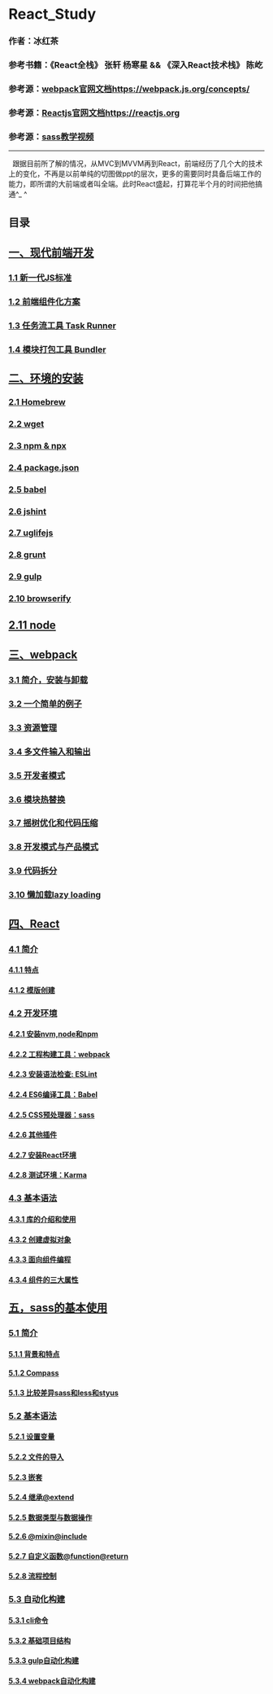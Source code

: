 # React_Study


### 作者：冰红茶  
### 参考书籍：《React全栈》 张轩 杨寒星  &&   《深入React技术栈》 陈屹 
### 参考源：[webpack官网文档https://webpack.js.org/concepts/](https://webpack.js.org/concepts/) 
### 参考源：[Reactjs官网文档https://reactjs.org ](https://reactjs.org)  
### 参考源：[sass教学视频](https://www.bilibili.com/video/av17492787/?p=1)

------    



   跟据目前所了解的情况，从MVC到MVVM再到React，前端经历了几个大的技术上的变化，不再是以前单纯的切图做ppt的层次，更多的需要同时具备后端工作的能力，即所谓的大前端或者叫全端。此时React盛起，打算花半个月的时间把他搞通^_ ^
  
## 目录

## [一、现代前端开发](https://github.com/hblvsjtu/React_Study/blob/master/一、现代前端开发.md#1)
### [1.1 新一代JS标准](https://github.com/hblvsjtu/React_Study/blob/master/一、现代前端开发.md#1.1)
### [1.2 前端组件化方案](https://github.com/hblvsjtu/React_Study/blob/master/一、现代前端开发.md#1.2) 
### [1.3 任务流工具 Task Runner](https://github.com/hblvsjtu/React_Study/blob/master/一、现代前端开发.md#1.3)
### [1.4 模块打包工具 Bundler](https://github.com/hblvsjtu/React_Study/blob/master/一、现代前端开发.md#1.4)  
## [二、环境的安装](https://github.com/hblvsjtu/React_Study/blob/master/二、环境的安装.md#2)
### [2.1 Homebrew](https://github.com/hblvsjtu/React_Study/blob/master/二、环境的安装.md#2.1)
### [2.2 wget](https://github.com/hblvsjtu/React_Study/blob/master/二、环境的安装.md#2.2) 
### [2.3 npm & npx](https://github.com/hblvsjtu/React_Study/blob/master/二、环境的安装.md#2.3) 
### [2.4 package.json](https://github.com/hblvsjtu/React_Study/blob/master/二、环境的安装.md#2.4)
### [2.5 babel](https://github.com/hblvsjtu/React_Study/blob/master/二、环境的安装.md#2.5)
### [2.6 jshint](https://github.com/hblvsjtu/React_Study/blob/master/二、环境的安装.md#2.6)  
### [2.7 uglifejs](https://github.com/hblvsjtu/React_Study/blob/master/二、环境的安装.md#2.7) 
### [2.8 grunt](https://github.com/hblvsjtu/React_Study/blob/master/二、环境的安装.md#2.8)
### [2.9 gulp](https://github.com/hblvsjtu/React_Study/blob/master/二、环境的安装.md#2.9)
### [2.10 browserify](https://github.com/hblvsjtu/React_Study/blob/master/二、环境的安装.md#2.10)
## [2.11 node](https://github.com/hblvsjtu/React_Study/blob/master/二、环境的安装.md#2.11)
## [三、webpack](https://github.com/hblvsjtu/React_Study/blob/master/三、webpack.md#3)
### [3.1 简介，安装与卸载](https://github.com/hblvsjtu/React_Study/blob/master/三、webpack.md#3.1)
### [3.2 一个简单的例子](https://github.com/hblvsjtu/React_Study/blob/master/三、webpack.md#3.2) 
### [3.3 资源管理](https://github.com/hblvsjtu/React_Study/blob/master/三、webpack.md#3.3)
### [3.4 多文件输入和输出](https://github.com/hblvsjtu/React_Study/blob/master/三、webpack.md#3.4) 
### [3.5 开发者模式](https://github.com/hblvsjtu/React_Study/blob/master/三、webpack.md#3.5)  
### [3.6 模块热替换](https://github.com/hblvsjtu/React_Study/blob/master/三、webpack.md#3.6) 
### [3.7 摇树优化和代码压缩](https://github.com/hblvsjtu/React_Study/blob/master/三、webpack.md#3.7)
### [3.8 开发模式与产品模式](https://github.com/hblvsjtu/React_Study/blob/master/三、webpack.md#3.8)
### [3.9 代码拆分](https://github.com/hblvsjtu/React_Study/blob/master/三、webpack.md#3.9)
### [3.10 懒加载lazy loading](https://github.com/hblvsjtu/React_Study/blob/master/三、webpack.md#3.10)
## [四、React](https://github.com/hblvsjtu/React_Study/blob/master/四、React.md#4)
### [4.1 简介](https://github.com/hblvsjtu/React_Study/blob/master/四、React.md#4.1)
#### [4.1.1 特点](https://github.com/hblvsjtu/React_Study/blob/master/四、React.md#4.1.1)
#### [4.1.2 模版创建](https://github.com/hblvsjtu/React_Study/blob/master/四、React.md#4.1.2)
### [4.2 开发环境](https://github.com/hblvsjtu/React_Study/blob/master/四、React.md#4.2) 
#### [4.2.1 安装nvm,node和npm](https://github.com/hblvsjtu/React_Study/blob/master/四、React.md#4.2.1)
#### [4.2.2 工程构建工具：webpack](https://github.com/hblvsjtu/React_Study/blob/master/四、React.md#4.2.2)
#### [4.2.3 安装语法检查: ESLint](https://github.com/hblvsjtu/React_Study/blob/master/四、React.md#4.2.3)
#### [4.2.4 ES6编译工具：Babel](https://github.com/hblvsjtu/React_Study/blob/master/四、React.md#4.2.4)
#### [4.2.5 CSS预处理器：sass](https://github.com/hblvsjtu/React_Study/blob/master/四、React.md#4.2.5)
#### [4.2.6 其他插件](https://github.com/hblvsjtu/React_Study/blob/master/四、React.md#4.2.6)
#### [4.2.7 安装React环境](https://github.com/hblvsjtu/React_Study/blob/master/四、React.md#4.2.7)
#### [4.2.8 测试环境：Karma](https://github.com/hblvsjtu/React_Study/blob/master/四、React.md#4.2.8)
### [4.3 基本语法](https://github.com/hblvsjtu/React_Study/blob/master/四、React.md#4.3) 
#### [4.3.1 库的介绍和使用](https://github.com/hblvsjtu/React_Study/blob/master/四、React.md#4.3.1)
#### [4.3.2 创建虚拟对象](https://github.com/hblvsjtu/React_Study/blob/master/四、React.md#4.3.2)
#### [4.3.3 面向组件编程](https://github.com/hblvsjtu/React_Study/blob/master/四、React.md#4.3.3)
#### [4.3.4 组件的三大属性](https://github.com/hblvsjtu/React_Study/blob/master/四、React.md#4.3.4)
## [五，sass的基本使用](https://github.com/hblvsjtu/React_Study/blob/master/五，sass的基本使用.md)
### [5.1 简介](https://github.com/hblvsjtu/React_Study/blob/master/五，sass的基本使用.md#5.1)
#### [5.1.1 背景和特点](https://github.com/hblvsjtu/React_Study/blob/master/五，sass的基本使用.md#5.1.1)
#### [5.1.2 Compass](https://github.com/hblvsjtu/React_Study/blob/master/五，sass的基本使用.md#5.1.2)
#### [5.1.3 比较差异sass和less和styus](https://github.com/hblvsjtu/React_Study/blob/master/五，sass的基本使用.md#5.1.3)
### [5.2 基本语法](https://github.com/hblvsjtu/React_Study/blob/master/五，sass的基本使用.md#5.2)
#### [5.2.1 设置变量](https://github.com/hblvsjtu/React_Study/blob/master/五，sass的基本使用.md#5.2.1) 
#### [5.2.2 文件的导入](https://github.com/hblvsjtu/React_Study/blob/master/五，sass的基本使用.md#5.2.2) 
#### [5.2.3 嵌套](https://github.com/hblvsjtu/React_Study/blob/master/五，sass的基本使用.md#5.2.3)
#### [5.2.4 继承@extend](https://github.com/hblvsjtu/React_Study/blob/master/五，sass的基本使用.md#5.2.4)  
#### [5.2.5 数据类型与数据操作](https://github.com/hblvsjtu/React_Study/blob/master/五，sass的基本使用.md#5.2.5)
#### [5.2.6 @mixin@include](https://github.com/hblvsjtu/React_Study/blob/master/五，sass的基本使用.md#5.2.6)
#### [5.2.7 自定义函数@function@return](https://github.com/hblvsjtu/React_Study/blob/master/五，sass的基本使用.md#5.2.7)
#### [5.2.8 流程控制](https://github.com/hblvsjtu/React_Study/blob/master/五，sass的基本使用.md#5.2.8)
### [5.3 自动化构建](https://github.com/hblvsjtu/React_Study/blob/master/五，sass的基本使用.md#5.3)
#### [5.3.1 cli命令](https://github.com/hblvsjtu/React_Study/blob/master/五，sass的基本使用.md#5.3.1) 
#### [5.3.2 基础项目结构](https://github.com/hblvsjtu/React_Study/blob/master/五，sass的基本使用.md#5.3.2) 
#### [5.3.3 gulp自动化构建](https://github.com/hblvsjtu/React_Study/blob/master/五，sass的基本使用.md#5.3.3)
#### [5.3.4 webpack自动化构建](https://github.com/hblvsjtu/React_Study/blob/master/五，sass的基本使用.md#5.3.4)
        
        


                















